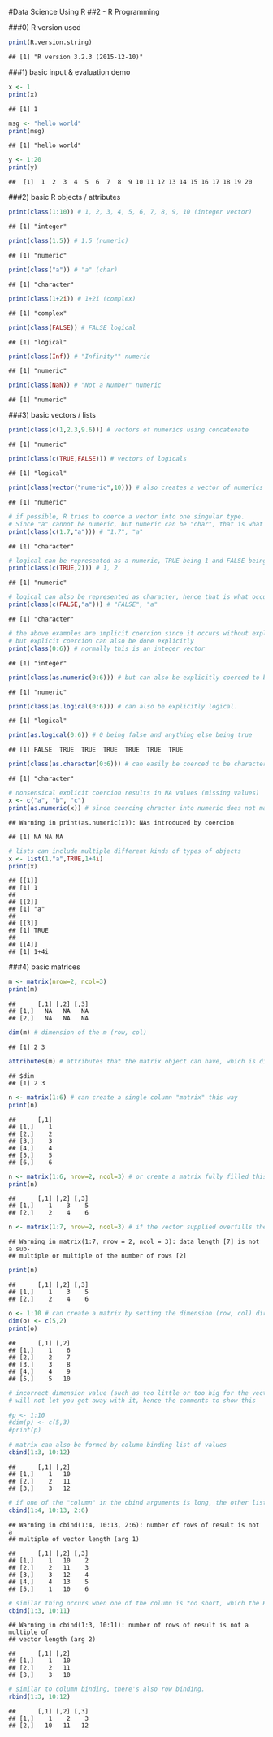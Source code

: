 
#Data Science Using R
##2 - R Programming

###0) R version used

```r
print(R.version.string)
```

```
## [1] "R version 3.2.3 (2015-12-10)"
```

###1) basic input & evaluation demo

```r
x <- 1
print(x)
```

```
## [1] 1
```

```r
msg <- "hello world"
print(msg)
```

```
## [1] "hello world"
```

```r
y <- 1:20
print(y)
```

```
##  [1]  1  2  3  4  5  6  7  8  9 10 11 12 13 14 15 16 17 18 19 20
```

###2) basic R objects / attributes

```r
print(class(1:10)) # 1, 2, 3, 4, 5, 6, 7, 8, 9, 10 (integer vector)
```

```
## [1] "integer"
```

```r
print(class(1.5)) # 1.5 (numeric)
```

```
## [1] "numeric"
```

```r
print(class("a")) # "a" (char)
```

```
## [1] "character"
```

```r
print(class(1+2i)) # 1+2i (complex)
```

```
## [1] "complex"
```

```r
print(class(FALSE)) # FALSE logical
```

```
## [1] "logical"
```

```r
print(class(Inf)) # "Infinity"" numeric
```

```
## [1] "numeric"
```

```r
print(class(NaN)) # "Not a Number" numeric
```

```
## [1] "numeric"
```

###3) basic vectors / lists

```r
print(class(c(1,2.3,9.6))) # vectors of numerics using concatenate 
```

```
## [1] "numeric"
```

```r
print(class(c(TRUE,FALSE))) # vectors of logicals
```

```
## [1] "logical"
```

```r
print(class(vector("numeric",10))) # also creates a vector of numerics
```

```
## [1] "numeric"
```

```r
# if possible, R tries to coerce a vector into one singular type.
# Since "a" cannot be numeric, but numeric can be "char", that is what occurs here
print(class(c(1.7,"a"))) # "1.7", "a"
```

```
## [1] "character"
```

```r
# logical can be represented as a numeric, TRUE being 1 and FALSE being 0
print(class(c(TRUE,2))) # 1, 2
```

```
## [1] "numeric"
```

```r
# logical can also be represented as character, hence that is what occurs herel
print(class(c(FALSE,"a"))) # "FALSE", "a"
```

```
## [1] "character"
```

```r
# the above examples are implicit coercion since it occurs without explicitly stating so
# but explicit coercion can also be done explicitly
print(class(0:6)) # normally this is an integer vector
```

```
## [1] "integer"
```

```r
print(class(as.numeric(0:6))) # but can also be explicitly coerced to be numeric vector
```

```
## [1] "numeric"
```

```r
print(class(as.logical(0:6))) # can also be explicitly logical.
```

```
## [1] "logical"
```

```r
print(as.logical(0:6)) # 0 being false and anything else being true
```

```
## [1] FALSE  TRUE  TRUE  TRUE  TRUE  TRUE  TRUE
```

```r
print(class(as.character(0:6))) # can easily be coerced to be character as well
```

```
## [1] "character"
```

```r
# nonsensical explicit coercion results in NA values (missing values)
x <- c("a", "b", "c")
print(as.numeric(x)) # since coercing chracter into numeric does not make sense, it introduces NA values
```

```
## Warning in print(as.numeric(x)): NAs introduced by coercion
```

```
## [1] NA NA NA
```

```r
# lists can include multiple different kinds of types of objects
x <- list(1,"a",TRUE,1+4i)
print(x)
```

```
## [[1]]
## [1] 1
## 
## [[2]]
## [1] "a"
## 
## [[3]]
## [1] TRUE
## 
## [[4]]
## [1] 1+4i
```

###4) basic matrices

```r
m <- matrix(nrow=2, ncol=3)
print(m)
```

```
##      [,1] [,2] [,3]
## [1,]   NA   NA   NA
## [2,]   NA   NA   NA
```

```r
dim(m) # dimension of the m (row, col)
```

```
## [1] 2 3
```

```r
attributes(m) # attributes that the matrix object can have, which is dim, and the dim values which are 2,3 (row,col)
```

```
## $dim
## [1] 2 3
```

```r
n <- matrix(1:6) # can create a single column "matrix" this way
print(n)
```

```
##      [,1]
## [1,]    1
## [2,]    2
## [3,]    3
## [4,]    4
## [5,]    5
## [6,]    6
```

```r
n <- matrix(1:6, nrow=2, ncol=3) # or create a matrix fully filled this way
print(n)
```

```
##      [,1] [,2] [,3]
## [1,]    1    3    5
## [2,]    2    4    6
```

```r
n <- matrix(1:7, nrow=2, ncol=3) # if the vector supplied overfills the matrix, it will put the first set that fits, but gives you warning
```

```
## Warning in matrix(1:7, nrow = 2, ncol = 3): data length [7] is not a sub-
## multiple or multiple of the number of rows [2]
```

```r
print(n)
```

```
##      [,1] [,2] [,3]
## [1,]    1    3    5
## [2,]    2    4    6
```

```r
o <- 1:10 # can create a matrix by setting the dimension (row, col) directly.
dim(o) <- c(5,2)
print(o)
```

```
##      [,1] [,2]
## [1,]    1    6
## [2,]    2    7
## [3,]    3    8
## [4,]    4    9
## [5,]    5   10
```

```r
# incorrect dimension value (such as too little or too big for the vector)
# will not let you get away with it, hence the comments to show this

#p <- 1:10
#dim(p) <- c(5,3)
#print(p)

# matrix can also be formed by column binding list of values
cbind(1:3, 10:12) 
```

```
##      [,1] [,2]
## [1,]    1   10
## [2,]    2   11
## [3,]    3   12
```

```r
# if one of the "column" in the cbind arguments is long, the other lists are extended (such as 1,2,3,4,1) by repetition, but there is a warning
cbind(1:4, 10:13, 2:6)
```

```
## Warning in cbind(1:4, 10:13, 2:6): number of rows of result is not a
## multiple of vector length (arg 1)
```

```
##      [,1] [,2] [,3]
## [1,]    1   10    2
## [2,]    2   11    3
## [3,]    3   12    4
## [4,]    4   13    5
## [5,]    1   10    6
```

```r
# similar thing occurs when one of the column is too short, which the R language fixes by extending the shorter end by repetition (with warning)
cbind(1:3, 10:11)
```

```
## Warning in cbind(1:3, 10:11): number of rows of result is not a multiple of
## vector length (arg 2)
```

```
##      [,1] [,2]
## [1,]    1   10
## [2,]    2   11
## [3,]    3   10
```

```r
# similar to column binding, there's also row binding.
rbind(1:3, 10:12)
```

```
##      [,1] [,2] [,3]
## [1,]    1    2    3
## [2,]   10   11   12
```
